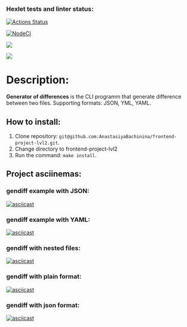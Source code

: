 ### Hexlet tests and linter status:
[![Actions Status](https://github.com/AnastasiyaBachinina/frontend-project-lvl2/workflows/hexlet-check/badge.svg)](https://github.com/AnastasiyaBachinina/frontend-project-lvl2/actions)

[![NodeCI](https://github.com/AnastasiyaBachinina/frontend-project-lvl2/workflows/NodeCI/badge.svg)](https://github.com/AnastasiyaBachinina/frontend-project-lvl2/actions/workflows/nodejs.yml)

<a href="https://codeclimate.com/github/AnastasiyaBachinina/frontend-project-lvl2/maintainability"><img src="https://api.codeclimate.com/v1/badges/292fe09f75639a3650f9/maintainability" /></a>

<a href="https://codeclimate.com/github/AnastasiyaBachinina/frontend-project-lvl2/test_coverage"><img src="https://api.codeclimate.com/v1/badges/292fe09f75639a3650f9/test_coverage" /></a>

# Description: 
 **Generator of differences** is the CLI programm that generate difference between two files. Supporting formats: JSON, YML, YAML.

## How to install:
 1. Clone repository: ```git@github.com:AnastasiyaBachinina/frontend-project-lvl2.git```.
 2. Change directory to frontend-project-lvl2
 3. Run the command: ```make install```.

## Project asciinemas:
### gendiff example with JSON: 
 [![asciicast](https://asciinema.org/a/aQoaLDFfC0lhyFfW36ktg17V6.svg)](https://asciinema.org/a/aQoaLDFfC0lhyFfW36ktg17V6)

 ### gendiff example with YAML:
 [![asciicast](https://asciinema.org/a/km9vD0IRF31K28mgoHworxWuD.svg)](https://asciinema.org/a/km9vD0IRF31K28mgoHworxWuD)

 ### gendiff with nested files:
 [![asciicast](https://asciinema.org/a/CHSbbyHMvnt3wGku4Y5H74ZSH.svg)](https://asciinema.org/a/CHSbbyHMvnt3wGku4Y5H74ZSH)

### gendiff with plain format:
 [![asciicast](https://asciinema.org/a/sH3MMMMrdgyeaJMOAA42NS8zw.svg)](https://asciinema.org/a/sH3MMMMrdgyeaJMOAA42NS8zw)

### gendiff with json format:
 [![asciicast](https://asciinema.org/a/kAStnHPWAvwmwiTn4q7a929Pi.svg)](https://asciinema.org/a/kAStnHPWAvwmwiTn4q7a929Pi)
